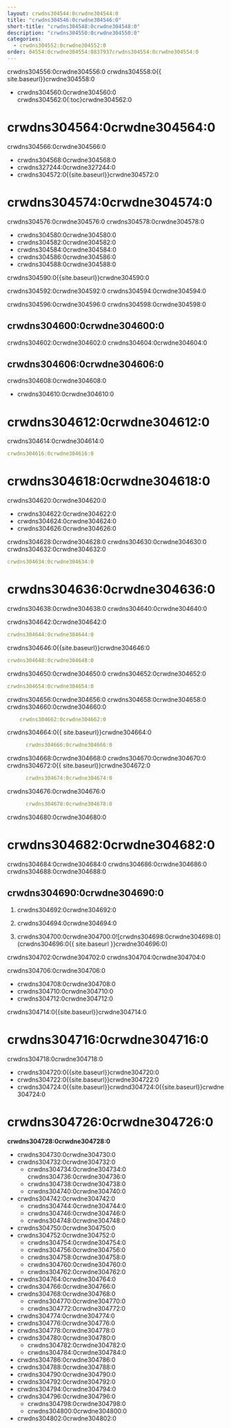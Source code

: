 ```yaml
---
layout: crwdns304544:0crwdne304544:0
title: "crwdns304546:0crwdne304546:0"
short-title: "crwdns304548:0crwdne304548:0"
description: "crwdns304550:0crwdne304550:0"
categories:
  - crwdns304552:0crwdne304552:0
order: 04554:0crwdne304554:0837937crwdns304554:0crwdne304554:0
---
```


crwdns304556:0crwdne304556:0 crwdns304558:0{{ site.baseurl}}crwdne304558:0

* crwdns304560:0crwdne304560:0
crwdns304562:0{:toc}crwdne304562:0


# crwdns304564:0crwdne304564:0

crwdns304566:0crwdne304566:0

* crwdns304568:0crwdne304568:0
* crwdns327244:0crwdne327244:0
* crwdns304572:0{{site.baseurl}}crwdne304572:0

# crwdns304574:0crwdne304574:0

crwdns304576:0crwdne304576:0 crwdns304578:0crwdne304578:0

- crwdns304580:0crwdne304580:0
- crwdns304582:0crwdne304582:0
- crwdns304584:0crwdne304584:0
- crwdns304586:0crwdne304586:0
- crwdns304588:0crwdne304588:0

crwdns304590:0{{site.baseurl}}crwdne304590:0

crwdns304592:0crwdne304592:0 crwdns304594:0crwdne304594:0

crwdns304596:0crwdne304596:0 crwdns304598:0crwdne304598:0

## crwdns304600:0crwdne304600:0

crwdns304602:0crwdne304602:0 crwdns304604:0crwdne304604:0

## crwdns304606:0crwdne304606:0

crwdns304608:0crwdne304608:0

* crwdns304610:0crwdne304610:0

# crwdns304612:0crwdne304612:0

crwdns304614:0crwdne304614:0

```yaml
crwdns304616:0crwdne304616:0
```

# crwdns304618:0crwdne304618:0

crwdns304620:0crwdne304620:0

* crwdns304622:0crwdne304622:0
* crwdns304624:0crwdne304624:0
* crwdns304626:0crwdne304626:0

crwdns304628:0crwdne304628:0 crwdns304630:0crwdne304630:0 crwdns304632:0crwdne304632:0

```YAML
crwdns304634:0crwdne304634:0
```

# crwdns304636:0crwdne304636:0

crwdns304638:0crwdne304638:0 crwdns304640:0crwdne304640:0

crwdns304642:0crwdne304642:0

```yaml
crwdns304644:0crwdne304644:0
```

crwdns304646:0{{site.baseurl}}crwdne304646:0

```yaml
crwdns304648:0crwdne304648:0
```

crwdns304650:0crwdne304650:0 crwdns304652:0crwdne304652:0

```yaml
crwdns304654:0crwdne304654:0
```

crwdns304656:0crwdne304656:0 crwdns304658:0crwdne304658:0 crwdns304660:0crwdne304660:0

```yaml
    crwdns304662:0crwdne304662:0
```

crwdns304664:0{{ site.baseurl}}crwdne304664:0

```yaml
      crwdns304666:0crwdne304666:0
```

crwdns304668:0crwdne304668:0 crwdns304670:0crwdne304670:0 crwdns304672:0{{ site.baseurl}}crwdne304672:0

```yaml
      crwdns304674:0crwdne304674:0
```

crwdns304676:0crwdne304676:0

```yaml
      crwdns304678:0crwdne304678:0
```

crwdns304680:0crwdne304680:0

# crwdns304682:0crwdne304682:0

crwdns304684:0crwdne304684:0 crwdns304686:0crwdne304686:0 crwdns304688:0crwdne304688:0

## crwdns304690:0crwdne304690:0

1. crwdns304692:0crwdne304692:0

2. crwdns304694:0crwdne304694:0

3. crwdns304700:0crwdne304700:0![crwdns304698:0crwdne304698:0](crwdns304696:0{{ site.baseurl }}crwdne304696:0)

crwdns304702:0crwdne304702:0 crwdns304704:0crwdne304704:0

crwdns304706:0crwdne304706:0

- crwdns304708:0crwdne304708:0
- crwdns304710:0crwdne304710:0
- crwdns304712:0crwdne304712:0

crwdns304714:0{{site.baseurl}}crwdne304714:0

# crwdns304716:0crwdne304716:0

crwdns304718:0crwdne304718:0

* crwdns304720:0{{site.baseurl}}crwdne304720:0
* crwdns304722:0{{site.baseurl}}crwdne304722:0
* crwdns304724:0{{site.baseurl}}crwdnd304724:0{{site.baseurl}}crwdne304724:0

# crwdns304726:0crwdne304726:0

**crwdns304728:0crwdne304728:0**

* crwdns304730:0crwdne304730:0
* crwdns304732:0crwdne304732:0
    * crwdns304734:0crwdne304734:0 crwdns304736:0crwdne304736:0
    * crwdns304738:0crwdne304738:0
    * crwdns304740:0crwdne304740:0
* crwdns304742:0crwdne304742:0
    * crwdns304744:0crwdne304744:0
    * crwdns304746:0crwdne304746:0
    * crwdns304748:0crwdne304748:0
* crwdns304750:0crwdne304750:0
* crwdns304752:0crwdne304752:0
    * crwdns304754:0crwdne304754:0
    * crwdns304756:0crwdne304756:0
    * crwdns304758:0crwdne304758:0
    * crwdns304760:0crwdne304760:0
    * crwdns304762:0crwdne304762:0
* crwdns304764:0crwdne304764:0
* crwdns304766:0crwdne304766:0
* crwdns304768:0crwdne304768:0
    * crwdns304770:0crwdne304770:0
    * crwdns304772:0crwdne304772:0
* crwdns304774:0crwdne304774:0
* crwdns304776:0crwdne304776:0
* crwdns304778:0crwdne304778:0
* crwdns304780:0crwdne304780:0
    * crwdns304782:0crwdne304782:0
    * crwdns304784:0crwdne304784:0
* crwdns304786:0crwdne304786:0
* crwdns304788:0crwdne304788:0
* crwdns304790:0crwdne304790:0
* crwdns304792:0crwdne304792:0
* crwdns304794:0crwdne304794:0
* crwdns304796:0crwdne304796:0
    * crwdns304798:0crwdne304798:0
    * crwdns304800:0crwdne304800:0
* crwdns304802:0crwdne304802:0
